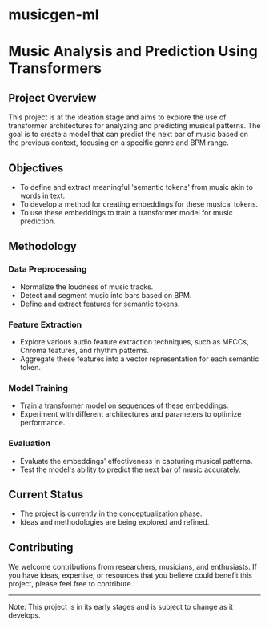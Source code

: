 # musicgen-ml

# Music Analysis and Prediction Using Transformers

## Project Overview

This project is at the ideation stage and aims to explore the use of transformer architectures for analyzing and predicting musical patterns. The goal is to create a model that can predict the next bar of music based on the previous context, focusing on a specific genre and BPM range.

## Objectives

- To define and extract meaningful 'semantic tokens' from music akin to words in text.
- To develop a method for creating embeddings for these musical tokens.
- To use these embeddings to train a transformer model for music prediction.

## Methodology

### Data Preprocessing

- Normalize the loudness of music tracks.
- Detect and segment music into bars based on BPM.
- Define and extract features for semantic tokens.

### Feature Extraction

- Explore various audio feature extraction techniques, such as MFCCs, Chroma features, and rhythm patterns.
- Aggregate these features into a vector representation for each semantic token.

### Model Training

- Train a transformer model on sequences of these embeddings.
- Experiment with different architectures and parameters to optimize performance.

### Evaluation

- Evaluate the embeddings' effectiveness in capturing musical patterns.
- Test the model's ability to predict the next bar of music accurately.

## Current Status

- The project is currently in the conceptualization phase.
- Ideas and methodologies are being explored and refined.

## Contributing

We welcome contributions from researchers, musicians, and enthusiasts. If you have ideas, expertise, or resources that you believe could benefit this project, please feel free to contribute.

---

Note: This project is in its early stages and is subject to change as it develops.
